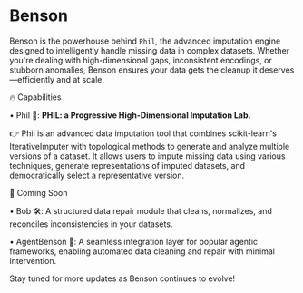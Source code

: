 # Benson

Benson is the powerhouse behind `Phil`, the advanced imputation engine designed to intelligently handle missing data in complex datasets. Whether you're dealing with high-dimensional gaps, inconsistent encodings, or stubborn anomalies, Benson ensures your data gets the cleanup it deserves—efficiently and at scale.

🔥 Capabilities

• Phil 🧩: **PHIL: a Progressive High-Dimensional Imputation Lab.**

👉 Phil is an advanced data imputation tool that combines scikit-learn's IterativeImputer with topological methods to generate and analyze multiple versions of a dataset. It allows users to impute missing data using various techniques, generate representations of imputed datasets, and democratically select a representative version.

🚀 Coming Soon

• Bob 🛠️: A structured data repair module that cleans, normalizes, and reconciles inconsistencies in your datasets.

• AgentBenson 🤖: A seamless integration layer for popular agentic frameworks, enabling automated data cleaning and repair with minimal intervention.

Stay tuned for more updates as Benson continues to evolve!
